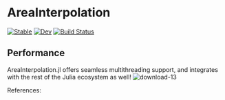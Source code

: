 # AreaInterpolation

[![Stable](https://img.shields.io/badge/docs-stable-blue.svg)](https://JuliaGeo.github.io/AreaInterpolation.jl/stable/)
[![Dev](https://img.shields.io/badge/docs-dev-blue.svg)](https://JuliaGeo.github.io/AreaInterpolation.jl/dev/)
[![Build Status](https://github.com/JuliaGeo/AreaInterpolation.jl/actions/workflows/CI.yml/badge.svg?branch=main)](https://github.com/JuliaGeo/AreaInterpolation.jl/actions/workflows/CI.yml?query=branch%3Amain)

## Performance
AreaInterpolation.jl offers seamless multithreading support, and integrates with the rest of the Julia ecosystem as well!
![download-13](https://github.com/JuliaGeo/AreaInterpolation.jl/assets/32143268/bbc8b36e-f7a3-491d-afd2-045101d334d3)


References:

[^GISTBOK]: [GISTBOK Areal Interpolation chapter](https://gistbok.ucgis.org/bok-topics/areal-interpolation)
[^areal]: https://github.com/chris-prener/areal
[^sf]: Area-weighted interpolation also exists in R's `sf` package, (see the [sf documentation](https://r-spatial.github.io/sf/reference/interpolate_aw.html))
[^tobler-tutorial]: https://dges.carleton.ca/CUOSGwiki/index.php/Areal_Interpolation_in_Python_Using_Tobler
[^tobler]: Tobler, a Python package in the PySAL suite

